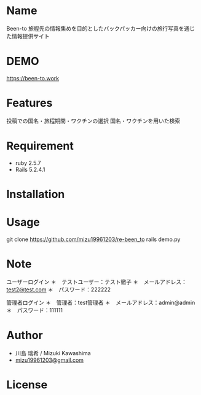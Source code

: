 # Name

Been-to
旅程先の情報集めを目的としたバックパッカー向けの旅行写真を通じた情報提供サイト

# DEMO

https://been-to.work

# Features

投稿での国名・旅程期間・ワクチンの選択
国名・ワクチンを用いた検索


# Requirement

* ruby 2.5.7
* Rails 5.2.4.1 

# Installation



# Usage

git clone  https://github.com/mizu19961203/re-been_to
rails demo.py

# Note

  ユーザーログイン
  ＊　テストユーザー：テスト徹子
  ＊　メールアドレス：test2@test.com
  ＊　パスワード：222222

  管理者ログイン
  ＊　管理者：test管理者
  ＊　メールアドレス：admin@admin
  ＊　パスワード：111111


# Author

* 川島 瑞希 / Mizuki Kawashima 
* mizu19961203@gmail.com

# License
